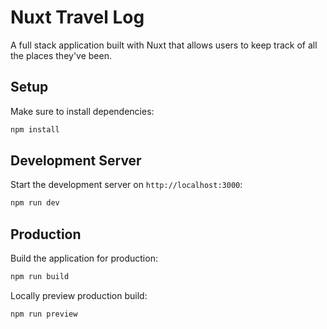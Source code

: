 # Nuxt Travel Log

A full stack application built with Nuxt that allows users to keep track of all the places they've been.

## Setup

Make sure to install dependencies:

```bash
npm install
```

## Development Server

Start the development server on `http://localhost:3000`:

```bash
npm run dev
```

## Production

Build the application for production:

```bash
npm run build
```
Locally preview production build:

```bash
npm run preview
```
